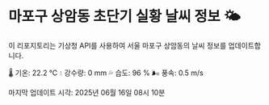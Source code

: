 
# 마포구 상암동 초단기 실황 날씨 정보 🌤️

이 리포지토리는 기상청 API를 사용하여 서울 마포구 상암동의 날씨 정보를 업데이트합니다. 

🌡️ 기온: 22.2 ℃
💧 강수량: 0 mm
💦 습도: 96 %
🌬️ 풍속: 0.5 m/s

마지막 업데이트 시각: 2025년 06월 16일 08시 10분    
